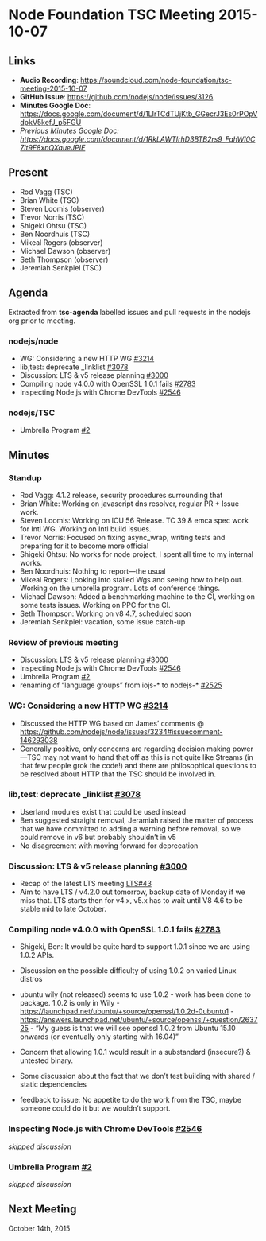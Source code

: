 # Node Foundation TSC Meeting 2015-10-07

## Links

* **Audio Recording**: https://soundcloud.com/node-foundation/tsc-meeting-2015-10-07
* **GitHub Issue**: https://github.com/nodejs/node/issues/3126
* **Minutes Google Doc**: https://docs.google.com/document/d/1LIrTCdTUjKtb_GGecrJ3Es0rPOpVdpkV5kefJ_p5FGU
* _Previous Minutes Google Doc: <https://docs.google.com/document/d/1RkLAWTIrhD3BTB2rs9_FahWI0C7lt9F8xnQXaueJPIE>_

## Present

* Rod Vagg (TSC)
* Brian White (TSC)
* Steven Loomis (observer)
* Trevor Norris (TSC)
* Shigeki Ohtsu (TSC)
* Ben Noordhuis (TSC)
* Mikeal Rogers (observer)
* Michael Dawson (observer)
* Seth Thompson (observer)
* Jeremiah Senkpiel (TSC)

## Agenda

Extracted from **tsc-agenda** labelled issues and pull requests in the nodejs org prior to meeting.

### nodejs/node

* WG: Considering a new HTTP WG [#3214](https://github.com/nodejs/node/issues/3214)
* lib,test: deprecate _linklist [#3078](https://github.com/nodejs/node/pull/3078)
* Discussion: LTS & v5 release planning [#3000](https://github.com/nodejs/node/issues/3000)
* Compiling node v4.0.0 with OpenSSL 1.0.1 fails [#2783](https://github.com/nodejs/node/issues/2783)
* Inspecting Node.js with Chrome DevTools [#2546](https://github.com/nodejs/node/issues/2546)

### nodejs/TSC

* Umbrella Program [#2](https://github.com/nodejs/TSC/pull/2)

## Minutes

### Standup

* Rod Vagg: 4.1.2 release, security procedures surrounding that
* Brian White: Working on javascript dns resolver, regular PR + Issue work.
* Steven Loomis: Working on ICU 56 Release. TC 39 & emca spec work for Intl WG. Working on Intl build issues.
* Trevor Norris: Focused on fixing async_wrap, writing tests and preparing for it to become more official
* Shigeki Ohtsu: No works for node project, I spent all time to my internal works.
* Ben Noordhuis: Nothing to report—the usual
* Mikeal Rogers: Looking into stalled Wgs and seeing how to help out. Working on the umbrella program. Lots of conference things.
* Michael Dawson: Added a benchmarking machine to the CI, working on some tests issues. Working on PPC for the CI.
* Seth Thompson: Working on v8 4.7, scheduled soon
* Jeremiah Senkpiel: vacation, some issue catch-up

### Review of previous meeting

* Discussion: LTS & v5 release planning [#3000](https://github.com/nodejs/node/issues/3000)
* Inspecting Node.js with Chrome DevTools [#2546](https://github.com/nodejs/node/issues/2546)
* Umbrella Program [#2](https://github.com/nodejs/TSC/pull/2)
* renaming of “language groups” from iojs-\* to nodejs-\* [#2525](https://github.com/nodejs/node/issues/2525)

### WG: Considering a new HTTP WG [#3214](https://github.com/nodejs/node/issues/3214)

* Discussed the HTTP WG based on James’ comments @ https://github.com/nodejs/node/issues/3234#issuecomment-146293038
* Generally positive, only concerns are regarding decision making power—TSC may not want to hand that off as this is not quite like Streams (in that few people grok the code!) and there are philosophical questions to be resolved about HTTP that the TSC should be involved in.

### lib,test: deprecate _linklist [#3078](https://github.com/nodejs/node/pull/3078)

* Userland modules exist that could be used instead
* Ben suggested straight removal, Jeramiah raised the matter of process that we have committed to adding a warning before removal, so we could remove in v6 but probably shouldn’t in v5
* No disagreement with moving forward for deprecation

### Discussion: LTS & v5 release planning [#3000](https://github.com/nodejs/node/issues/3000)

* Recap of the latest LTS meeting [LTS#43](https://github.com/nodejs/LTS/issues/43)
* Aim to have LTS / v4.2.0 out tomorrow, backup date of Monday if we miss that. LTS starts then for v4.x, v5.x has to wait until V8 4.6 to be stable mid to late October.

### Compiling node v4.0.0 with OpenSSL 1.0.1 fails [#2783](https://github.com/nodejs/node/issues/2783)

* Shigeki, Ben: It would be quite hard to support 1.0.1 since we are using 1.0.2 APIs.

* Discussion on the possible difficulty of using 1.0.2 on varied Linux distros

* ubuntu wily (not released) seems to use 1.0.2 - work has been done to package.  1.0.2 is only in Wily - https://launchpad.net/ubuntu/+source/openssl/1.0.2d-0ubuntu1 - https://answers.launchpad.net/ubuntu/+source/openssl/+question/263725 - “My guess is that we will see openssl 1.0.2 from Ubuntu 15.10 onwards (or eventually only starting with 16.04)”

* Concern that allowing 1.0.1 would result in a substandard (insecure?) & untested binary.

* Some discussion about the fact that we don’t test building with shared / static dependencies

* feedback to issue: No appetite to do the work from the TSC, maybe someone could do it but we wouldn’t support.

### Inspecting Node.js with Chrome DevTools [#2546](https://github.com/nodejs/node/issues/2546)

_skipped discussion_

### Umbrella Program [#2](https://github.com/nodejs/TSC/pull/2)

_skipped discussion_

## Next Meeting

October 14th, 2015
